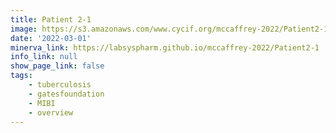 ```yaml
---
title: Patient 2-1
image: https://s3.amazonaws.com/www.cycif.org/mccaffrey-2022/Patient2-1/thumbnail--default.jpg
date: '2022-03-01'
minerva_link: https://labsyspharm.github.io/mccaffrey-2022/Patient2-1
info_link: null
show_page_link: false
tags:
    - tuberculosis
    - gatesfoundation
    - MIBI
    - overview
---
```

